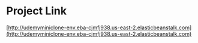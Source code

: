 # Project Link

[http://udemyminiclone-env.eba-cjmfj938.us-east-2.elasticbeanstalk.com](http://udemyminiclone-env.eba-cjmfj938.us-east-2.elasticbeanstalk.com)
